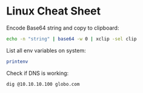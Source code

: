 # Linux Cheat Sheet

Encode Base64 string  and copy to clipboard:
```bash
echo -n "string" | base64 -w 0 | xclip -sel clip
```

List all env variables on system: 
```bash
printenv
```


Check if DNS is working: 
```bash
dig @10.10.10.100 globo.com
```

